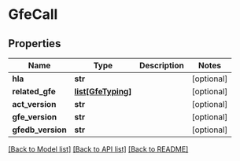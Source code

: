 # GfeCall

## Properties
Name | Type | Description | Notes
------------ | ------------- | ------------- | -------------
**hla** | **str** |  | [optional] 
**related_gfe** | [**list[GfeTyping]**](GfeTyping.md) |  | [optional] 
**act_version** | **str** |  | [optional] 
**gfe_version** | **str** |  | [optional] 
**gfedb_version** | **str** |  | [optional] 

[[Back to Model list]](../README.md#documentation-for-models) [[Back to API list]](../README.md#documentation-for-api-endpoints) [[Back to README]](../README.md)


